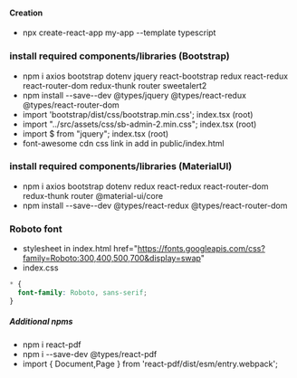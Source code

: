 #### Creation
* npx create-react-app my-app --template typescript

### install required components/libraries (Bootstrap)
* npm i axios bootstrap dotenv jquery react-bootstrap redux react-redux react-router-dom redux-thunk router sweetalert2
* npm install --save--dev @types/jquery @types/react-redux @types/react-router-dom
* import 'bootstrap/dist/css/bootstrap.min.css';   index.tsx (root)
* import "../src/assets/css/sb-admin-2.min.css"; index.tsx (root)
* import $ from "jquery"; index.tsx (root)
* font-awesome cdn css link in add in public/index.html




### install required components/libraries (MaterialUI)
* npm i axios bootstrap dotenv redux react-redux react-router-dom redux-thunk router @material-ui/core
* npm install --save--dev @types/react-redux @types/react-router-dom

### Roboto font 
* stylesheet in index.html href="https://fonts.googleapis.com/css?family=Roboto:300,400,500,700&display=swap"
* index.css   
```css
* {
  font-family: Roboto, sans-serif;  
}
```



##### Additional npms
* npm i react-pdf
* npm i --save-dev @types/react-pdf
* import { Document,Page } from 'react-pdf/dist/esm/entry.webpack';
